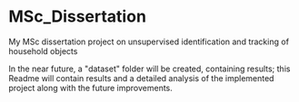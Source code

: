 # MSc_Dissertation
My MSc dissertation project on unsupervised identification and tracking of household objects

In the near future, a "dataset" folder will be created, containing results; this Readme will contain results and a detailed analysis of the implemented project along with the future improvements.
